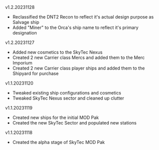 v1.2.20231128
- Reclassified the DNT2 Recon to reflect it's actual design purpose as Salvage ship
- Added "Miner" to the Orca's ship name to reflect it's primary designation

v1.2.20231127
- Added new cosmetics to the SkyTec Nexus
- Created 2 new Carrier class Mercs and added them to the Merc Imporium
- Created 2 new Carrier class player ships and added them to the Shipyard for purchase

v1.1.20231120
- Tweaked existing ship configurations and cosmetics
- Tweaked SkyTec Nexus sector and cleaned up clutter

v1.1.20231119
- Created new ships for the initial MOD Pak
- Created the new SkyTec Sector and populated new stations

v1.1.20231118
- Created the alpha stage of SkyTec MOD Pak
